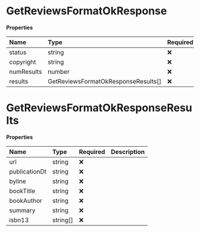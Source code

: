 # GetReviewsFormatOkResponse

**Properties**

| Name       | Type                                | Required | Description |
| :--------- | :---------------------------------- | :------- | :---------- |
| status     | string                              | ❌       |             |
| copyright  | string                              | ❌       |             |
| numResults | number                              | ❌       |             |
| results    | GetReviewsFormatOkResponseResults[] | ❌       |             |

# GetReviewsFormatOkResponseResults

**Properties**

| Name          | Type     | Required | Description |
| :------------ | :------- | :------- | :---------- |
| url           | string   | ❌       |             |
| publicationDt | string   | ❌       |             |
| byline        | string   | ❌       |             |
| bookTitle     | string   | ❌       |             |
| bookAuthor    | string   | ❌       |             |
| summary       | string   | ❌       |             |
| isbn13        | string[] | ❌       |             |

<!-- This file was generated by liblab | https://liblab.com/ -->
